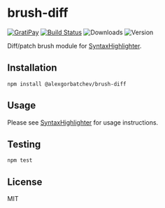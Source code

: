 # brush-diff

[![GratiPay](https://img.shields.io/gratipay/user/alexgorbatchev.svg)](https://gratipay.com/alexgorbatchev/)
[![Build Status](https://travis-ci.org/syntaxhighlighter/brush-diff.svg)](https://travis-ci.org/syntaxhighlighter/brush-diff)
![Downloads](https://img.shields.io/npm/dm/@alexgorbatchev/brush-diff.svg)
![Version](https://img.shields.io/npm/v/@alexgorbatchev/brush-diff.svg)

Diff/patch brush module for [SyntaxHighlighter](https://github.com/syntaxhighlighter/syntaxhighlighter).

## Installation

```
npm install @alexgorbatchev/brush-diff
```

## Usage

Please see [SyntaxHighlighter](https://github.com/syntaxhighlighter/syntaxhighlighter) for usage instructions.

## Testing

```
npm test
```

## License

MIT
